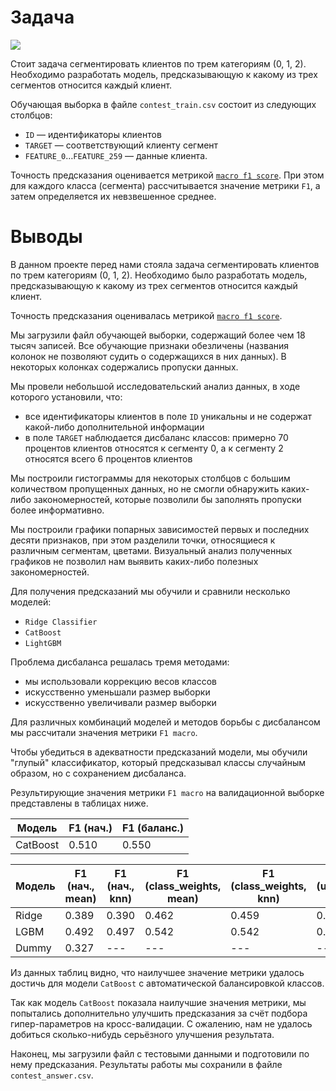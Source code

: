 # Задача

![](https://upload.wikimedia.org/wikipedia/commons/thumb/c/c8/Corporate_Woman_Shaking_Hands_With_a_Corporate_Man.svg/640px-Corporate_Woman_Shaking_Hands_With_a_Corporate_Man.svg.png "")

Стоит задача сегментировать клиентов по трем категориям (0, 1, 2). Необходимо разработать модель, предсказывающую к какому из трех сегментов относится каждый клиент.

Обучающая выборка в файле `contest_train.csv` состоит из следующих столбцов:
* `ID` — идентификаторы клиентов
* `TARGET` — соответствующий клиенту сегмент 
* `FEATURE_0`…`FEATURE_259` — данные клиента.

Точность предсказания оценивается метрикой [`macro f1 score`](https://scikit-learn.org/stable/modules/generated/sklearn.metrics.f1_score.html). При этом для каждого класса (сегмента) рассчитывается значение метрики `F1`, а затем определяется их невзвешенное среднее.

# Выводы

В данном проекте перед нами стояла задача сегментировать клиентов по трем категориям (0, 1, 2). Необходимо было разработать модель, предсказывающую к какому из трех сегментов относится каждый клиент.

Точность предсказания оценивалась метрикой [`macro f1 score`](https://scikit-learn.org/stable/modules/generated/sklearn.metrics.f1_score.html). 

Мы загрузили файл обучающей выборки, содержащий более чем 18 тысяч записей. Все обучающие признаки обезличены (названия колонок не позволяют судить о содержащихся в них данных). В некоторых колонках содержались пропуски данных. 

Мы провели небольшой исследовательский анализ данных, в ходе которого установили, что:
* все идентификаторы клиентов в поле `ID` уникальны и не содержат какой-либо дополнительной информации
* в поле `TARGET` наблюдается дисбаланс классов: примерно 70 процентов клиентов относятся к сегменту 0, а к сегменту 2 относятся всего 6 процентов клиентов

Мы построили гистограммы для некоторых столбцов с большим количеством пропущенных данных, но не смогли обнаружить каких-либо закономерностей, которые позволили бы заполнять пропуски более информативно.

Мы построили графики попарных зависимостей первых и последних десяти признаков, при этом разделили точки, относящиеся к различным сегментам, цветами. Визуальный анализ полученных графиков не позволил нам выявить каких-либо полезных закономерностей.

Для получения предсказаний мы обучили и сравнили несколько моделей:
* `Ridge Classifier`
* `CatBoost`
* `LightGBM`

Проблема дисбаланса решалась тремя методами:
* мы использовали коррекцию весов классов
* искусственно уменьшали размер выборки
* искусственно увеличивали размер выборки

Для различных комбинаций моделей и методов борьбы с дисбалансом мы рассчитали значения метрики `F1 macro`.

Чтобы убедиться в адекватности предсказаний модели, мы обучили "глупый" классификатор, который предсказывал классы случайным образом, но с сохранением дисбаланса.

Результирующие значения метрики `F1 macro` на валидационной выборке представлены в таблицах ниже.

| Модель | F1 (нач.) | F1 (баланс.) |
| -- | -- | -- |
| CatBoost | 0.510 | 0.550 |

| Модель | F1 (нач., mean) | F1 (нач., knn) | F1 (class_weights, mean) | F1 (class_weights, knn)| F1 (undersampling, mean) | F1 (undersampling, knn) | F1 (oversampling, mean) | F1 (oversampling, knn) |
| -- | -- | -- | -- | -- | -- | -- | -- | -- | 
| Ridge | 0.389 | 0.390 | 0.462 | 0.459 | 0.235 | 0.232 | 0.459 | 0.467 |
| LGBM | 0.492 | 0.497 | 0.542 | 0.542 | 0.192 | 0.191 | 0.493 | 0.491 |
| Dummy | 0.327 | --- | --- | --- | --- | --- | --- | --- |

Из данных таблиц видно, что наилучшее значение метрики удалось достичь для модели `CatBoost` с автоматической балансировкой классов.

Так как модель `CatBoost` показала наилучшие значения метрики, мы попытались дополнительно улучшить предсказания за счёт подбора гипер-параметров на кросс-валидации. С ожалению, нам не удалось добиться сколько-нибудь серьёзного улучшения результата.

Наконец, мы загрузили файл с тестовыми данными и подготовили по нему предсказания. Результаты работы мы сохранили в файле `contest_answer.csv`.
